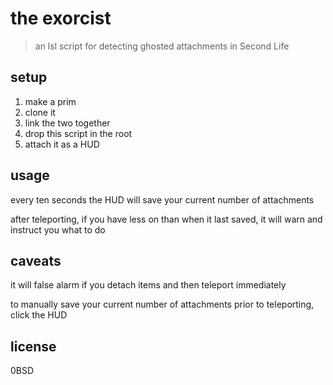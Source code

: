 # the exorcist
>  an lsl script for detecting ghosted attachments in Second Life

## setup

1. make a prim
2. clone it
3. link the two together
4. drop this script in the root
5. attach it as a HUD

## usage

every ten seconds the HUD will save your current number of attachments

after teleporting, if you have less on than when it last saved, it will warn and instruct you what to do

## caveats

it will false alarm if you detach items and then teleport immediately

to manually save your current number of attachments prior to teleporting, click the HUD

## license

0BSD

